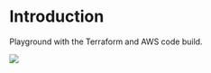 # Introduction

Playground with the Terraform and AWS code build.


![](https://codebuild.eu-west-1.amazonaws.com/badges?uuid=eyJlbmNyeXB0ZWREYXRhIjoiT2NUaFpIOEZTSmtZNnZBdTNsNjl2S0VUWDVMQUNkYzZGVGpDQ3dhcW1mR2pYVXpZSXVVSW9tMDlEM0tSdXVZQ1VYOFNkQUx3c1FpRmtJVWZ1U3NWNW9JPSIsIml2UGFyYW1ldGVyU3BlYyI6IkUwT1FaU0JxcmRqRGNOVVMiLCJtYXRlcmlhbFNldFNlcmlhbCI6MX0%3D&branch=master)
